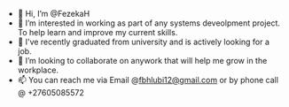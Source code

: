 - 👋 Hi, I’m @FezekaH
- 👀 I’m interested in working as part of any systems deveolpment project. To help learn and improve my current skills.
- 🌱 I've recently graduated from university and is actively looking for a job. 
- 💞️ I’m looking to collaborate on anywork that will help me grow in the workplace.
- 📫 You can reach me via Email @fbhlubi12@gmail.com or by phone call @ +27605085572

<!---
FezekaH/FezekaH is a ✨ special ✨ repository because its `README.md` (this file) appears on your GitHub profile.
You can click the Preview link to take a look at your changes.
--->
